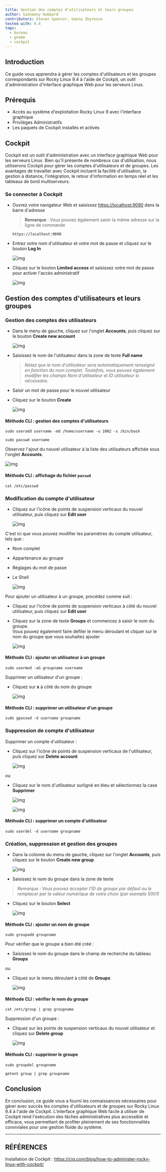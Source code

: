 ```yaml
---
title: Gestion des comptes d'utilisateurs et leurs groupes
author: Sasheeny Hubbard
contributors: Steven Spencer, Ganna Zhyrnova
tested with: 9.4
tags:
  - bureau
  - gnome
  - cockpit
---
```


## Introduction

Ce guide vous apprendra à gérer les comptes d'utilisateurs et les groupes correspondants sur Rocky Linux 9.4 à l'aide de Cockpit, un outil d'administration d'interface graphique Web pour les serveurs Linux.

## Prérequis

- Accès au système d'exploitation Rocky Linux 9 avec l'interface graphique
- Privilèges Administratifs
- Les paquets de Cockpit installés et activés

## Cockpit

Cockpit est un outil d'administration avec un interface graphique Web pour les serveurs Linux. Bien qu'il présente de nombreux cas d'utilisation, nous utiliserons Cockpit pour gérer les comptes d'utilisateurs et de groupes. Les avantages de travailler avec Cockpit incluent la facilité d'utilisation, la gestion à distance, l'intégration, le retour d'information en temps réel et les tableaux de bord multiserveurs.

### Se connecter à Cockpit

- Ouvrez votre navigateur Web et saisissez <https://localhost:9090> dans la barre d'adresse

  > **Remarque** : Vous pouvez également saisir la même adresse sur la ligne de commande

  ```text
  https://localhost:9090
  ```

- Entrez votre nom d'utilisateur et votre mot de passe et cliquez sur le bouton **Log In**

  ![img](images/user_group_acctmgt_images/1.png)

- Cliquez sur le bouton **Limited access** et saisissez votre mot de passe pour activer l'accès administratif

  ![img](images/user_group_acctmgt_images/2.png)

## Gestion des comptes d'utilisateurs et leurs groupes

### Gestion des comptes des utilisateurs

- Dans le menu de gauche, cliquez sur l'onglet **Accounts**, puis cliquez sur le bouton **Create new account**

  ![img](images/user_group_acctmgt_images/5.png)

- Saisissez le nom de l'utilisateur dans la zone de texte **Full name**
  > _Notez que le nom d'utilisateur sera automatiquement renseigné en fonction du nom complet. Toutefois, vous pouvez également modifier les champs Nom d'utilisateur et ID utilisateur si nécessaire._

- Saisir un mot de passe pour le nouvel utilisateur

- Cliquez sur le bouton **Create**

  ![img](images/user_group_acctmgt_images/8.png)

#### Méthode CLI : gestion des comptes d'utilisateurs

```text
sudo useradd username -md /home/username -u 1002 -s /bin/bash 
```

```text
sudo passwd username 
```

Observez l'ajout du nouvel utilisateur à la liste des utilisateurs affichée sous l'onglet **Accounts**.

![img](images/user_group_acctmgt_images/9.png)

#### Méthode CLI : affichage du fichier `passwd`

```text
cat /etc/passwd
```

### Modification du compte d'utilisateur

- Cliquez sur l'icône de points de suspension verticaux du nouvel utilisateur, puis cliquez sur **Edit user**

  ![img](images/user_group_acctmgt_images/13.png)

C'est ici que vous pouvez modifier les paramètres du compte utilisateur, tels que :

- Nom complet
- Appartenance au groupe
- Réglages du mot de passe
- Le Shell

  ![img](images/user_group_acctmgt_images/15.png)

Pour ajouter un utilisateur à un groupe, procédez comme suit :

- Cliquez sur l'icône de points de suspension verticaux à côté du nouvel utilisateur, puis cliquez sur **Edit user**

- Cliquez sur la zone de texte **Groups** et commencez à saisir le nom du groupe.\
  Vous pouvez également faire défiler le menu déroulant et cliquer sur le nom du groupe que vous souhaitez ajouter

  ![img](images/user_group_acctmgt_images/14.png)

#### Méthode CLI : ajouter un utilisateur à un groupe

```text
sudo usermod -aG groupname username
```

Supprimer un utilisateur d'un groupe :

- Cliquez sur **x** à côté du nom du groupe

  ![img](images/user_group_acctmgt_images/18.png)

#### Méthode CLI : supprimer un utilisateur d'un groupe

```text
sudo gpasswd -d username groupname
```

### Suppression de compte d'utilisateur

Supprimer un compte d'utilisateur :

- Cliquez sur l'icône de points de suspension verticaux de l'utilisateur, puis cliquez sur **Delete account**

  ![img](images/user_group_acctmgt_images/16.png)

ou

- Cliquez sur le nom d'utilisateur surligné en bleu et sélectionnez la case **Supprimer**

  ![img](images/user_group_acctmgt_images/17.png)

  ![img](images/user_group_acctmgt_images/22.png)

#### Méthode CLI : supprimer un compte d'utilisateur

```text
sudo userdel -d username groupname
```

### Création, suppression et gestion des groupes

- Dans la colonne du menu de gauche, cliquez sur l'onglet **Accounts**, puis cliquez sur le bouton **Create new group**

  ![img](images/user_group_acctmgt_images/7.png)

- Saisissez le nom du groupe dans la zone de texte

> _Remarque : Vous pouvez accepter l'ID de groupe par défaut ou le remplacer par la valeur numérique de votre choix (par exemple 5001)_

- Cliquez sur le bouton **Select**

  ![img](images/user_group_acctmgt_images/11.png)

#### Méthode CLI : ajouter un nom de groupe

```text
sudo groupadd groupname
```

Pour vérifier que le groupe a bien été créé :

- Saisissez le nom du groupe dans le champ de recherche du tableau **Groups**

ou

- Cliquez sur le menu déroulant à côté de **Groups**

  ![img](images/user_group_acctmgt_images/12.png)

#### Méthode CLI : vérifier le nom du groupe

```text
cat /etc/group | grep groupname
```

Suppression d'un groupe :

- Cliquez sur les points de suspension verticaux du nouvel utilisateur et cliquez sur **Delete group**

  ![img](images/user_group_acctmgt_images/21.png)

#### Méthode CLI : supprimer le groupe

```text
sudo groupdel groupname
```

```text
getent group | grep groupname
```

## Conclusion

En conclusion, ce guide vous a fourni les connaissances nécessaires pour gérer avec succès les comptes d'utilisateurs et de groupes sur Rocky Linux 9.4 à l'aide de Cockpit. L'interface graphique Web facile à utiliser de Cockpit rend l'exécution des tâches administratives plus accessible et efficace, vous permettant de profiter pleinement de ses fonctionnalités conviviales pour une gestion fluide du système.

---

## RÉFÉRENCES

Installation de Cockpit : <https://ciq.com/blog/how-to-administer-rocky-linux-with-cockpit/>
